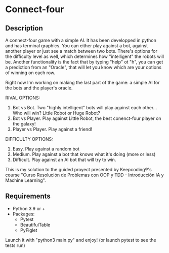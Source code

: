 # Connect-four
## Description
A connect-four game with a simple AI. It has been developped in python and has terminal graphics. You can either play against a bot, against another player or just see a match between two bots. There's options for the difficulty level as well, which determines how "intelligent" the robots will be. Another functionality is the fact that by typing "help" ot "h", you can get a prediction from an "Oracle", that will let you know which are your options of winning on each row.

Right now I'm working on making the last part of the game: a simple AI for the bots and the player's oracle.

RIVAL OPTIONS:
1. Bot vs Bot. Two "highly intelligent" bots will play against each other... Who will win? Little Robot or Huge Robot?
2. Bot vs Player. Play against Little Robot, the best conenct-four player on the galaxy!
3. Player vs Player. Play against a friend!

DIFFICULTY OPTIONS:
1. Easy. Play against a random bot
2. Medium. Play against a bot that knows what it's doing (more or less)
3. Difficult. Play against an AI bot that will try to win.

This is my solution to the guided proyect presented by Keepcoding®'s course "Curso Resolución de Problemas con OOP y TDD - Introducción IA y Machine Learning".

## Requirements
* Python 3.9 or +
* Packages:
  * Pytest
  * BeautifulTable
  * PyFiglet

Launch it with "python3 main.py" and enjoy! (or launch pytest to see the tests run)
